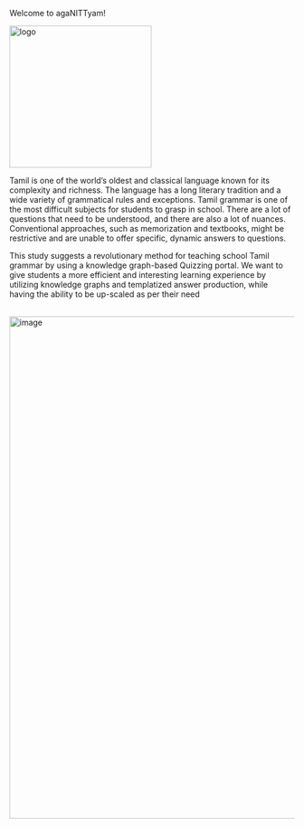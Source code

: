Welcome to agaNITTyam!

<img width="251" alt="logo" src="https://github.com/Amarjit-Madhumalararungeethayan/agaNITTyam/assets/83509162/313c05bd-e9af-4f66-838c-674044fee6b1">

<br>

Tamil is one of the world’s oldest and classical language known for its complexity and richness. The language has a long literary tradition and a wide variety of grammatical rules and exceptions. Tamil grammar is one of the most difficult subjects for students to grasp in school. There are a lot of questions that need to be understood, and there are also a lot of nuances. Conventional approaches, such as memorization and textbooks, might be restrictive and are unable to offer specific, dynamic answers to questions. 

This study suggests a revolutionary method for teaching school Tamil grammar by using a knowledge graph-based Quizzing portal. We want to give students a more efficient and interesting learning experience by utilizing knowledge graphs and templatized answer production, while having the ability to be up-scaled as per their need

<br>

<img width="888" alt="image" src="https://github.com/Amarjit-Madhumalararungeethayan/agaNITTyam/assets/83509162/71150ab6-13e5-4541-bd2c-dae7c12eb37d">
